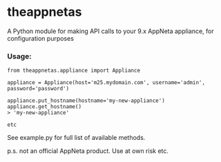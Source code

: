 # theappnetas

A Python module for making API calls to your 9.x AppNeta appliance, for configuration purposes

### Usage:

```
from theappnetas.appliance import Appliance

appliance = Appliance(host='m25.mydomain.com', username='admin', password='password')

appliance.put_hostname(hostname='my-new-appliance')
appliance.get_hostname()
> 'my-new-appliance'

etc
```

See example.py for full list of available methods.

p.s. not an official AppNeta product.  Use at own risk etc.
